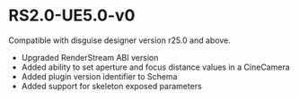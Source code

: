 # RS2.0-UE5.0-v0
Compatible with disguise designer version r25.0 and above.
* Upgraded RenderStream ABI version
* Added ability to set aperture and focus distance values in a CineCamera
* Added plugin version identifier to Schema
* Added support for skeleton exposed parameters
